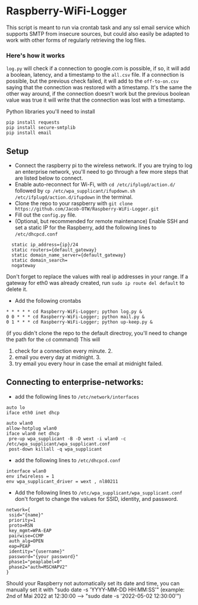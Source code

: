 # Raspberry-WiFi-Logger
This script is meant to run via crontab task and any ssl email service which supports SMTP from insecure sources, but could also easily be adapted to work with other forms of regularly retrieving the log files.
### Here's how it works
```log.py``` will check if a connection to google.com is possible, if so, it will add a boolean, latency, and a timestamp to the ```all.csv``` file. 
If a connection is possible, but the previous check failed, it will add to the ```off-to-on.csv``` saying that the
connection was restored with a timestamp. It's the same the other way around, if the connection doesn't work but the previous boolean value was true it will
write that the connection was lost with a timestamp.

Python libraries you'll need to install
```
pip install requests
pip install secure-smtplib
pip install email
```

## Setup
- Connect the raspberry pi to the wireless network. If you are trying to log an enterprise network, you'll need to go through a few more steps that are listed below to connect.
- Enable auto-reconnect for Wi-Fi, with ```cd /etc/ifplugd/action.d/``` followed by ```cp /etc/wpa_supplicant/ifupdown.sh /etc/ifplugd/action.d/ifupdown``` in the terminal.
- Clone the repo to your raspberry with ```git clone https://github.com/Jacob-OTW/Raspberry-WiFi-Logger.git```
- Fill out the ```config.py``` file. 
- (Optional, but recommended for remote maintenance) Enable SSH and set a static IP for the Raspberry, add the following lines to ```/etc/dhcpcd.conf```
```interface eth0
  static ip_address={ip}/24
  static routers={default_gateway}
  static domain_name_server={default_gateway}
  static domain_search=
  nogateway
  ```
Don't forget to replace the values with real ip addresses in your range.
If a gateway for eth0 was already created, run ```sudo ip route del default``` to delete it.

- Add the following crontabs
```
* * * * * cd Raspberry-WiFi-Logger; python log.py &
0 0 * * * cd Raspberry-WiFi-Logger; python mail.py &
0 1 * * * cd Raspberry-WiFi-Logger; python up-keep.py &
```
(if you didn't clone the repo to the default directroy, you'll need to change the path for the ```cd``` command)
This will 
1. check for a connection every minute. 2. 
2. email you every day at midnight. 3. 
3. try email you every hour in case the email at midnight failed.

## Connecting to enterprise-networks:
- add the following lines to ```/etc/network/interfaces```
```
auto lo 
iface eth0 inet dhcp

auto wlan0
allow-hotplug wlan0
iface wlan0 net dhcp
 pre-up wpa_supplicant -B -D wext -i wlan0 -c /etc/wpa_supplicant/wpa_supplicant.conf
 post-down killall -q wpa_supplicant
```

- add the following lines to ```/etc/dhcpcd.conf```
```
interface wlan0
env ifwireless = 1
env wpa_supplicant_driver = wext , nl80211
```

- Add the following lines to ```/etc/wpa_supplicant/wpa_supplicant.conf``` don't forget to change the values for SSID, identity, and password. 
```
network={
 ssid="{name}"
 priority=1
 proto=RSN
 key_mgmt=WPA-EAP
 pairwise=CCMP
 auth_alg=OPEN
 eap=PEAP
 identity="{username}"
 password="{your password}"
 phase1="peaplabel=0"
 phase2="auth=MSCHAPV2"
}
```




Should your Raspberry not automatically set its date and time, you can manually set it with "sudo date -s 'YYYY-MM-DD HH:MM:SS'" (example: 2nd of Mai 2022 at 12:30:00 --> "sudo date -s '2022-05-02 12:30:00'")
